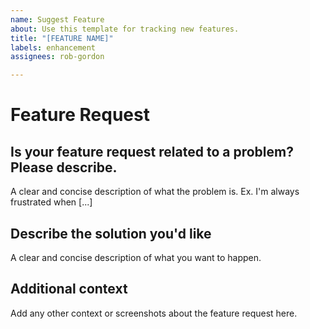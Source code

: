```yaml
---
name: Suggest Feature
about: Use this template for tracking new features.
title: "[FEATURE NAME]"
labels: enhancement
assignees: rob-gordon

---
```


# Feature Request

## Is your feature request related to a problem? Please describe.
A clear and concise description of what the problem is. Ex. I'm always frustrated when [...]

## Describe the solution you'd like
A clear and concise description of what you want to happen.

## Additional context
Add any other context or screenshots about the feature request here.
